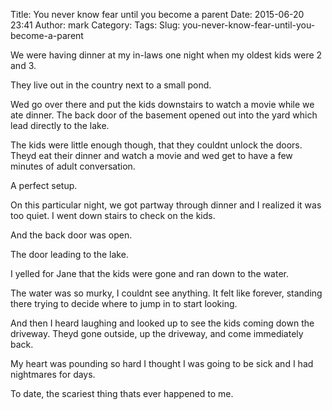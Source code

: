 Title: You never know fear until you become a parent
Date: 2015-06-20 23:41
Author: mark
Category: 
Tags: 
Slug: you-never-know-fear-until-you-become-a-parent

We were having dinner at my in-laws one night when my oldest kids were 2 and 3.

They live out in the country next to a small pond.

Wed go over there and put the kids downstairs to watch a movie while we ate dinner. The back door of the basement opened out into the yard which lead directly to the lake.

The kids were little enough though, that they couldnt unlock the doors. Theyd eat their dinner and watch a movie and wed get to have a few minutes of adult conversation.

A perfect setup.

On this particular night, we got partway through dinner and I realized it was too quiet. I went down stairs to check on the kids.

And the back door was open.

The door leading to the lake.

I yelled for Jane that the kids were gone and ran down to the water.

The water was so murky, I couldnt see anything. It felt like forever, standing there trying to decide where to jump in to start looking.

And then I heard laughing and looked up to see the kids coming down the driveway. Theyd gone outside, up the driveway, and come immediately back.

My heart was pounding so hard I thought I was going to be sick and I had nightmares for days.

To date, the scariest thing thats ever happened to me.

